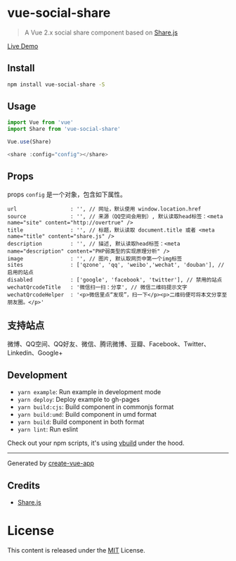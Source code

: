 # vue-social-share

> A Vue 2.x social share component based on [Share.js](https://github.com/overtrue/share.js)

[Live Demo](http://vue-social-share.surge.sh/)

## Install

```bash
npm install vue-social-share -S
```

## Usage

```js
import Vue from 'vue'
import Share from 'vue-social-share'

Vue.use(Share)

<share :config="config"></share>
```

## Props

props `config` 是一个对象，包含如下属性。

```
url                 : '', // 网址，默认使用 window.location.href
source              : '', // 来源（QQ空间会用到）, 默认读取head标签：<meta name="site" content="http://overtrue" />
title               : '', // 标题，默认读取 document.title 或者 <meta name="title" content="share.js" />
description         : '', // 描述, 默认读取head标签：<meta name="description" content="PHP弱类型的实现原理分析" />
image               : '', // 图片, 默认取网页中第一个img标签
sites               : ['qzone', 'qq', 'weibo','wechat', 'douban'], // 启用的站点
disabled            : ['google', 'facebook', 'twitter'], // 禁用的站点
wechatQrcodeTitle   : '微信扫一扫：分享', // 微信二维码提示文字
wechatQrcodeHelper  : '<p>微信里点“发现”，扫一下</p><p>二维码便可将本文分享至朋友圈。</p>'
```

## 支持站点

微博、QQ空间、QQ好友、微信、腾讯微博、豆瓣、Facebook、Twitter、Linkedin、Google+

## Development

- `yarn example`: Run example in development mode
- `yarn deploy`: Deploy example to gh-pages
- `yarn build:cjs`: Build component in commonjs format
- `yarn build:umd`: Build component in umd format
- `yarn build`: Build component in both format
- `yarn lint`: Run eslint

Check out your npm scripts, it's using [vbuild](https://github.com/egoist/vbuild) under the hood.

---

Generated by [create-vue-app](https://github.com/egoist/create-vue-app)

## Credits

* [Share.js](https://github.com/overtrue/share.js)

# License

This content is released under the [MIT](http://opensource.org/licenses/MIT) License.
